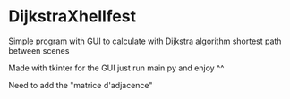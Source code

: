 # DijkstraXhellfest
Simple program with GUI to calculate with Dijkstra algorithm shortest path between scenes

Made with tkinter for the GUI
just run main.py and enjoy ^^

Need to add the "matrice d'adjacence"
